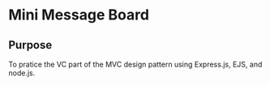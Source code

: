 # Mini Message Board

<!-- [Live Demo]() -->

## Purpose

To pratice the VC part of the MVC design pattern using Express.js, EJS, and node.js.
